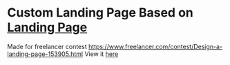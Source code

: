 # Custom Landing Page Based on [Landing Page](http://startbootstrap.com/template-overviews/landing-page/)

Made for freelancer contest https://www.freelancer.com/contest/Design-a-landing-page-153905.html
View it [here](http://rush-skills.github.io/landingpage1)
